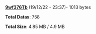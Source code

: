 [**9wf376Tb**](/data/9wf376Tb.txt) (19/12/22 - 23:37)- 1013 bytes

**Total Datas**: 758

**Total Size**: 4.85 MB / 4.9 MB